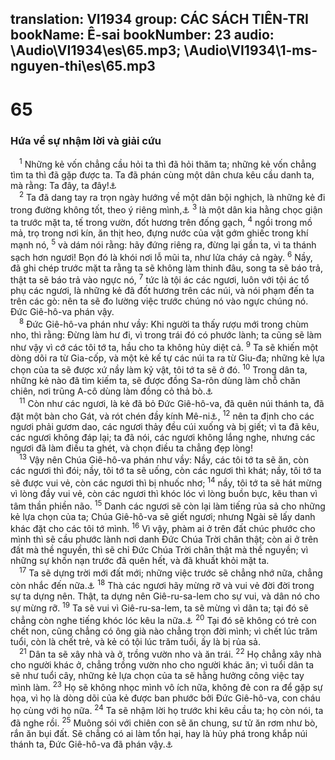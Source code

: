 translation: VI1934
group: CÁC SÁCH TIÊN-TRI
bookName: Ê-sai 
bookNumber: 23
audio: \Audio\VI1934\es\65.mp3; \Audio\VI1934\1-ms-nguyen-thi\es\65.mp3
-------

<div class="title"><h1>65</h1><h3>Hứa về sự nhậm lời và giải cứu</h3></div>
<span class="verse es_65_1"> <sup>1</sup> Những kẻ vốn chẳng cầu hỏi ta thì đã hỏi thăm ta; những kẻ vốn chẳng tìm ta thì đã gặp được ta. Ta đã phán cùng một dân chưa kêu cầu danh ta, mà rằng: Ta đây, ta đây!<a data-toggle="tooltip" data-placement="bottom" title="Ro 10:20">⚓</a><br/></span>
<span class="verse es_65_2"> <sup>2</sup> Ta đã dang tay ra trọn ngày hướng về một dân bội nghịch, là những kẻ đi trong đường không tốt, theo ý riêng mình,<a data-toggle="tooltip" data-placement="bottom" title="Ro 10:21">⚓</a></span>
<span class="verse es_65_3"><sup>3</sup> là một dân kia hằng chọc giận ta trước mặt ta, tế trong vườn, đốt hương trên đống gạch, </span>
<span class="verse es_65_4"><sup>4</sup> ngồi trong mồ mả, trọ trong nơi kín, ăn thịt heo, đựng nước của vật gớm ghiếc trong khí mạnh nó, </span>
<span class="verse es_65_5"><sup>5</sup> và dám nói rằng: hãy đứng riêng ra, đừng lại gần ta, vì ta thánh sạch hơn ngươi! Bọn đó là khói nơi lỗ mũi ta, như lửa cháy cả ngày. </span>
<span class="verse es_65_6"><sup>6</sup> Nầy, đã ghi chép trước mặt ta rằng ta sẽ không làm thinh đâu, song ta sẽ báo trả, thật ta sẽ báo trả vào ngực nó, </span>
<span class="verse es_65_7"><sup>7</sup> tức là tội ác các ngươi, luôn với tội ác tổ phụ các ngươi, là những kẻ đã đốt hương trên các núi, và nói phạm đến ta trên các gò: nên ta sẽ đo lường việc trước chúng nó vào ngực chúng nó. Đức Giê-hô-va phán vậy. <br/></span>
<span class="verse es_65_8"> <sup>8</sup> Đức Giê-hô-va phán như vầy: Khi người ta thấy rượu mới trong chùm nho, thì rằng: Đừng làm hư đi, vì trong trái đó có phước lành; ta cũng sẽ làm như vậy vì cớ các tôi tớ ta, hầu cho ta không hủy diệt cả. </span>
<span class="verse es_65_9"><sup>9</sup> Ta sẽ khiến một dòng dõi ra từ Gia-cốp, và một kẻ kế tự các núi ta ra từ Giu-đa; những kẻ lựa chọn của ta sẽ được xứ nầy làm kỷ vật, tôi tớ ta sẽ ở đó. </span>
<span class="verse es_65_10"><sup>10</sup> Trong dân ta, những kẻ nào đã tìm kiếm ta, sẽ được đồng Sa-rôn dùng làm chỗ chăn chiên, nơi trũng A-cô dùng làm đồng cỏ thả bò.<a data-toggle="tooltip" data-placement="bottom" title="Gios 7:24-26">⚓</a><br/></span>
<span class="verse es_65_11"> <sup>11</sup> Còn như các ngươi, là kẻ đã bỏ Đức Giê-hô-va, đã quên núi thánh ta, đã đặt một bàn cho Gát, và rót chén đầy kính Mê-ni<a data-toggle="tooltip" data-placement="bottom" title="Gát và Mê-ni là tên của hai vì thần không ai biết; có lẽ là thần Số và thần Mạng">⚓</a>, </span>
<span class="verse es_65_12"><sup>12</sup> nên ta định cho các ngươi phải gươm dao, các ngươi thảy đều cúi xuống và bị giết; vì ta đã kêu, các ngươi không đáp lại; ta đã nói, các ngươi không lắng nghe, nhưng các ngươi đã làm điều ta ghét, và chọn điều ta chẳng đẹp lòng! <br/></span>
<span class="verse es_65_13"> <sup>13</sup> Vậy nên Chúa Giê-hô-va phán như vầy: Nầy, các tôi tớ ta sẽ ăn, còn các ngươi thì đói; nầy, tôi tớ ta sẽ uống, còn các ngươi thì khát; nầy, tôi tớ ta sẽ được vui vẻ, còn các ngươi thì bị nhuốc nhơ; </span>
<span class="verse es_65_14"><sup>14</sup> nầy, tôi tớ ta sẽ hát mừng vì lòng đầy vui vẻ, còn các ngươi thì khóc lóc vì lòng buồn bực, kêu than vì tâm thần phiền não. </span>
<span class="verse es_65_15"><sup>15</sup> Danh các ngươi sẽ còn lại làm tiếng rủa sả cho những kẻ lựa chọn của ta; Chúa Giê-hô-va sẽ giết ngươi; nhưng Ngài sẽ lấy danh khác đặt cho các tôi tớ mình. </span>
<span class="verse es_65_16"><sup>16</sup> Vì vậy, phàm ai ở trên đất chúc phước cho mình thì sẽ cầu phước lành nơi danh Đức Chúa Trời chân thật; còn ai ở trên đất mà thề nguyền, thì sẽ chỉ Đức Chúa Trời chân thật mà thề nguyền; vì những sự khốn nạn trước đã quên hết, và đã khuất khỏi mặt ta. <br/></span>
<span class="verse es_65_17"> <sup>17</sup> Ta sẽ dựng trời mới đất mới; những việc trước sẽ chẳng nhớ nữa, chẳng còn nhắc đến nữa.<a data-toggle="tooltip" data-placement="bottom" title="Es 66:22; 2Phi 3:13; Kh 21:1">⚓</a></span>
<span class="verse es_65_18"><sup>18</sup> Thà các ngươi hãy mừng rỡ và vui vẻ đời đời trong sự ta dựng nên. Thật, ta dựng nên Giê-ru-sa-lem cho sự vui, và dân nó cho sự mừng rỡ. </span>
<span class="verse es_65_19"><sup>19</sup> Ta sẽ vui vì Giê-ru-sa-lem, ta sẽ mừng vì dân ta; tại đó sẽ chẳng còn nghe tiếng khóc lóc kêu la nữa.<a data-toggle="tooltip" data-placement="bottom" title="Kh 21:4">⚓</a></span>
<span class="verse es_65_20"><sup>20</sup> Tại đó sẽ không có trẻ con chết non, cũng chẳng có ông già nào chẳng trọn đời mình; vì chết lúc trăm tuổi, còn là chết trẻ, và kẻ có tội lúc trăm tuổi, ấy là bị rủa sả. <br/></span>
<span class="verse es_65_21"> <sup>21</sup> Dân ta sẽ xây nhà và ở, trồng vườn nho và ăn trái. </span>
<span class="verse es_65_22"><sup>22</sup> Họ chẳng xây nhà cho người khác ở, chẳng trồng vườn nho cho người khác ăn; vì tuổi dân ta sẽ như tuổi cây, những kẻ lựa chọn của ta sẽ hằng hưởng công việc tay mình làm. </span>
<span class="verse es_65_23"><sup>23</sup> Họ sẽ không nhọc mình vô ích nữa, không đẻ con ra để gặp sự họa, vì họ là dòng dõi của kẻ được ban phước bởi Đức Giê-hô-va, con cháu họ cùng với họ nữa. </span>
<span class="verse es_65_24"><sup>24</sup> Ta sẽ nhậm lời họ trước khi kêu cầu ta; họ còn nói, ta đã nghe rồi. </span>
<span class="verse es_65_25"><sup>25</sup> Muông sói với chiên con sẽ ăn chung, sư tử ăn rơm như bò, rắn ăn bụi đất. Sẽ chẳng có ai làm tổn hại, hay là hủy phá trong khắp núi thánh ta, Đức Giê-hô-va đã phán vậy.<a data-toggle="tooltip" data-placement="bottom" title="Es 11:6-9">⚓</a><br/></span>
